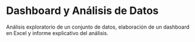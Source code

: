 # Dashboard y Análisis de Datos
Análisis exploratorio de un conjunto de datos, elaboración de un dashboard en Excel y informe explicativo del análisis.
